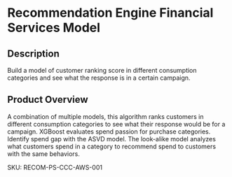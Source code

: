 # Recommendation Engine Financial Services Model

## Description
Build a model of customer ranking score in different consumption categories and see what the response is in a certain campaign.

## Product Overview
A combination of multiple models, this algorithm ranks customers in different consumption categories to see what their response would be for a campaign. XGBoost evaluates spend passion for purchase categories. Identify spend gap with the ASVD model. The look-alike model analyzes what customers spend in a category to recommend spend to customers with the same behaviors.

SKU: RECOM-PS-CCC-AWS-001
